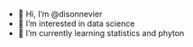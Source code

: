 - 👋 Hi, I’m @disonnevier
- 👀 I’m interested in data science
- 🌱 I’m currently learning statistics and phyton


<!---
disonnevier/disonnevier is a ✨ special ✨ repository because its `README.md` (this file) appears on your GitHub profile.
You can click the Preview link to take a look at your changes.
--->

